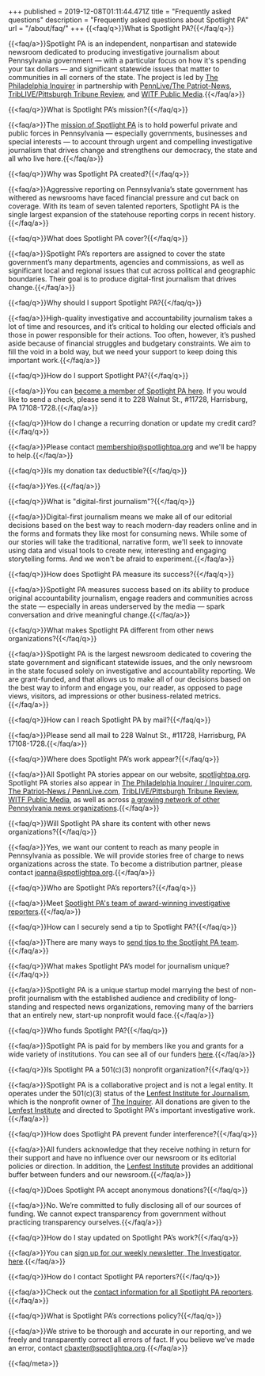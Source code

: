 +++
published = 2019-12-08T01:11:44.471Z
title = "Frequently asked questions"
description = "Frequently asked questions about Spotlight PA"
url = "/about/faq/"
+++
{{<faq/q>}}What is Spotlight PA?{{</faq/q>}}

{{<faq/a>}}Spotlight PA is an independent, nonpartisan and statewide newsroom dedicated to producing investigative journalism about Pennsylvania government — with a particular focus on how it's spending your tax dollars — and significant statewide issues that matter to communities in all corners of the state. The project is led by [The Philadelphia Inquirer](https://www.inquirer.com) in partnership with [PennLive/The Patriot-News](https://www.pennlive.com), [TribLIVE/Pittsburgh Tribune Review](https://www.triblive.com), and [WITF Public Media](https://www.witf.org).{{</faq/a>}}

{{<faq/q>}}What is Spotlight PA’s mission?{{</faq/q>}}

{{<faq/a>}}The [mission of Spotlight PA](https://www.spotlightpa.org/about/) is to hold powerful private and public forces in Pennsylvania — especially governments, businesses and special interests — to account through urgent and compelling investigative journalism that drives change and strengthens our democracy, the state and all who live here.{{</faq/a>}}

{{<faq/q>}}Why was Spotlight PA created?{{</faq/q>}}

{{<faq/a>}}Aggressive reporting on Pennsylvania’s state government has withered as newsrooms have faced financial pressure and cut back on coverage. With its team of seven talented reporters, Spotlight PA is the single largest expansion of the statehouse reporting corps in recent history.{{</faq/a>}}

{{<faq/q>}}What does Spotlight PA cover?{{</faq/q>}}

{{<faq/a>}}Spotlight PA’s reporters are assigned to cover the state government’s many departments, agencies and commissions, as well as significant local and regional issues that cut across political and geographic boundaries. Their goal is to produce digital-first journalism that drives change.{{</faq/a>}}

{{<faq/q>}}Why should I support Spotlight PA?{{</faq/q>}}

{{<faq/a>}}High-quality investigative and accountability journalism takes a lot of time and resources, and it’s critical to holding our elected officials and those in power responsible for their actions. Too often, however, it’s pushed aside because of financial struggles and budgetary constraints. We aim to fill the void in a bold way, but we need your support to keep doing this important work.{{</faq/a>}}

{{<faq/q>}}How do I support Spotlight PA?{{</faq/q>}}

{{<faq/a>}}You can [become a member of Spotlight PA here](https://www.spotlightpa.org/donate). If you would like to send a check, please send it to 228 Walnut St., #11728, Harrisburg, PA 17108-1728.{{</faq/a>}}

{{<faq/q>}}How do I change a recurring donation or update my credit card?{{</faq/q>}}

{{<faq/a>}}Please contact [membership@spotlightpa.org](mailto:membership@spotlightpa.org) and we'll be happy to help.{{</faq/a>}}

{{<faq/q>}}Is my donation tax deductible?{{</faq/q>}}

{{<faq/a>}}Yes.{{</faq/a>}}

{{<faq/q>}}What is "digital-first journalism"?{{</faq/q>}}

{{<faq/a>}}Digital-first journalism means we make all of our editorial decisions based on the best way to reach modern-day readers online and in the forms and formats they like most for consuming news. While some of our stories will take the traditional, narrative form, we'll seek to innovate using data and visual tools to create new, interesting and engaging storytelling forms. And we won't be afraid to experiment.{{</faq/a>}}

{{<faq/q>}}How does Spotlight PA measure its success?{{</faq/q>}}

{{<faq/a>}}Spotlight PA measures success based on its ability to produce original accountability journalism, engage readers and communities across the state — especially in areas underserved by the media — spark conversation and drive meaningful change.{{</faq/a>}}

{{<faq/q>}}What makes Spotlight PA different from other news organizations?{{</faq/q>}}

{{<faq/a>}}Spotlight PA is the largest newsroom dedicated to covering the state government and significant statewide issues, and the only newsroom in the state focused solely on investigative and accountability reporting. We are grant-funded, and that allows us to make all of our decisions based on the best way to inform  and engage you, our reader, as opposed to page views, visitors, ad impressions or other business-related metrics.{{</faq/a>}}

{{<faq/q>}}How can I reach Spotlight PA by mail?{{</faq/q>}}

{{<faq/a>}}Please send all mail to 228 Walnut St., #11728, Harrisburg, PA 17108-1728.{{</faq/a>}}

{{<faq/q>}}Where does Spotlight PA’s work appear?{{</faq/q>}}

{{<faq/a>}}All Spotlight PA stories appear on our website, [spotlightpa.org](https://www.spotlightpa.org). Spotlight PA stories also appear in [The Philadelphia Inquirer / Inquirer.com](https://www.inquirer.com), [The Patriot-News / PennLive.com](https://www.pennlive.com), [TribLIVE/Pittsburgh Tribune Review](https://www.triblive.com), [WITF Public Media](https://www.witf.org), as well as across [a growing network of other Pennsylvania news organizations](/about/partners/).{{</faq/a>}}

{{<faq/q>}}Will Spotlight PA share its content with other news organizations?{{</faq/q>}}

{{<faq/a>}}Yes, we want our content to reach as many people in Pennsylvania as possible. We will provide stories free of charge to news organizations across the state. To become a distribution partner, please contact [joanna@spotlightpa.org](mailto:joanna@spotlightpa.org).{{</faq/a>}}

{{<faq/q>}}Who are Spotlight PA’s reporters?{{</faq/q>}}

{{<faq/a>}}Meet [Spotlight PA's team of award-winning investigative reporters](https://www.spotlightpa.org/about/staff/).{{</faq/a>}}

{{<faq/q>}}How can I securely send a tip to Spotlight PA?{{</faq/q>}}

{{<faq/a>}}There are many ways to [send tips to the Spotlight PA team](https://www.spotlightpa.org/tips/).{{</faq/a>}}

{{<faq/q>}}What makes Spotlight PA’s model for journalism unique?{{</faq/q>}}

{{<faq/a>}}Spotlight PA is a unique startup model marrying the best of non-profit journalism with the established audience and credibility of long-standing and respected news organizations, removing many of the barriers that an entirely new, start-up nonprofit would face.{{</faq/a>}}

{{<faq/q>}}Who funds Spotlight PA?{{</faq/q>}}

{{<faq/a>}}Spotlight PA is paid for by members like you and grants for a wide variety of institutions. You can see all of our funders [here](/support/).{{</faq/a>}}

{{<faq/q>}}Is Spotlight PA a 501(c)(3) nonprofit organization?{{</faq/q>}}

{{<faq/a>}}Spotlight PA is a collaborative project and is not a legal entity. It operates under the 501(c)(3) status of the [Lenfest Institute for Journalism](https://www.lenfestinstitute.org/), which is the nonprofit owner of [The Inquirer](https://www.inquirer.com). All donations are given to the [Lenfest Institute](https://www.lenfestinstitute.org/) and directed to Spotlight PA's important investigative work.{{</faq/a>}}

{{<faq/q>}}How does Spotlight PA prevent funder interference?{{</faq/q>}}

{{<faq/a>}}All funders acknowledge that they receive nothing in return for their support and have no influence over our newsroom or its editorial policies or direction. In addition, the [Lenfest Institute](https://www.lenfestinstitute.org/) provides an additional buffer between funders and our newsroom.{{</faq/a>}}

{{<faq/q>}}Does Spotlight PA accept anonymous donations?{{</faq/q>}}

{{<faq/a>}}No. We’re committed to fully disclosing all of our sources of funding. We cannot expect transparency from government without practicing transparency ourselves.{{</faq/a>}}

{{<faq/q>}}How do I stay updated on Spotlight PA’s work?{{</faq/q>}}

{{<faq/a>}}You can [sign up for our weekly newsletter, The Investigator, here](https://www.spotlightpa.org/newsletters).{{</faq/a>}}

{{<faq/q>}}How do I contact Spotlight PA reporters?{{</faq/q>}}

{{<faq/a>}}Check out the [contact information for all Spotlight PA reporters](https://www.spotlightpa.org/about/staff/).{{</faq/a>}}

{{<faq/q>}}What is Spotlight PA’s corrections policy?{{</faq/q>}}

{{<faq/a>}}We strive to be thorough and accurate in our reporting, and we freely and transparently correct all errors of fact. If you believe we’ve made an error, contact [cbaxter@spotlightpa.org](mailto:cbaxter@spotlightpa.org).{{</faq/a>}}

{{<faq/meta>}}
